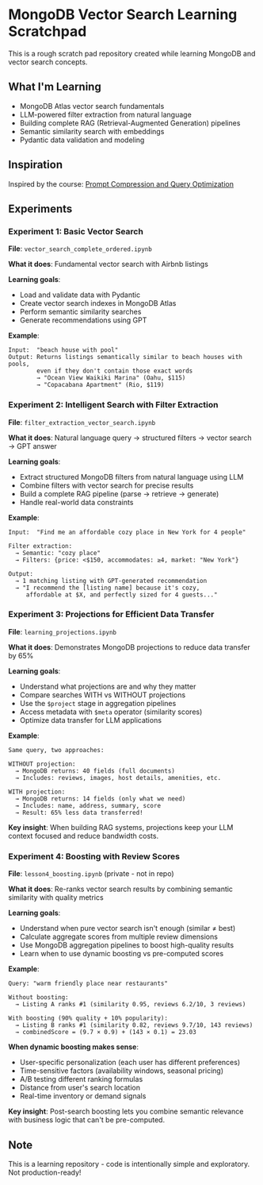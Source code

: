 # MongoDB Vector Search Learning Scratchpad

This is a rough scratch pad repository created while learning MongoDB and vector search concepts.

## What I'm Learning

- MongoDB Atlas vector search fundamentals
- LLM-powered filter extraction from natural language
- Building complete RAG (Retrieval-Augmented Generation) pipelines
- Semantic similarity search with embeddings
- Pydantic data validation and modeling

## Inspiration

Inspired by the course: [Prompt Compression and Query Optimization](https://learn.deeplearning.ai/courses/prompt-compression-and-query-optimization/)

## Experiments

### Experiment 1: Basic Vector Search
**File**: `vector_search_complete_ordered.ipynb`

**What it does**: Fundamental vector search with Airbnb listings

**Learning goals**:
- Load and validate data with Pydantic
- Create vector search indexes in MongoDB Atlas
- Perform semantic similarity searches
- Generate recommendations using GPT

**Example**:
```
Input:  "beach house with pool"
Output: Returns listings semantically similar to beach houses with pools,
        even if they don't contain those exact words
        → "Ocean View Waikiki Marina" (Oahu, $115)
        → "Copacabana Apartment" (Rio, $119)
```

### Experiment 2: Intelligent Search with Filter Extraction
**File**: `filter_extraction_vector_search.ipynb`

**What it does**: Natural language query → structured filters → vector search → GPT answer

**Learning goals**:
- Extract structured MongoDB filters from natural language using LLM
- Combine filters with vector search for precise results
- Build a complete RAG pipeline (parse → retrieve → generate)
- Handle real-world data constraints

**Example**:
```
Input:  "Find me an affordable cozy place in New York for 4 people"

Filter extraction:
  → Semantic: "cozy place"
  → Filters: {price: <$150, accommodates: ≥4, market: "New York"}

Output:
  → 1 matching listing with GPT-generated recommendation
  → "I recommend the [listing name] because it's cozy,
     affordable at $X, and perfectly sized for 4 guests..."
```

### Experiment 3: Projections for Efficient Data Transfer
**File**: `learning_projections.ipynb`

**What it does**: Demonstrates MongoDB projections to reduce data transfer by 65%

**Learning goals**:
- Understand what projections are and why they matter
- Compare searches WITH vs WITHOUT projections
- Use the `$project` stage in aggregation pipelines
- Access metadata with `$meta` operator (similarity scores)
- Optimize data transfer for LLM applications

**Example**:
```
Same query, two approaches:

WITHOUT projection:
  → MongoDB returns: 40 fields (full documents)
  → Includes: reviews, images, host details, amenities, etc.

WITH projection:
  → MongoDB returns: 14 fields (only what we need)
  → Includes: name, address, summary, score
  → Result: 65% less data transferred!
```

**Key insight**: When building RAG systems, projections keep your LLM context focused and reduce bandwidth costs.

### Experiment 4: Boosting with Review Scores
**File**: `lesson4_boosting.ipynb` (private - not in repo)

**What it does**: Re-ranks vector search results by combining semantic similarity with quality metrics

**Learning goals**:
- Understand when pure vector search isn't enough (similar ≠ best)
- Calculate aggregate scores from multiple review dimensions
- Use MongoDB aggregation pipelines to boost high-quality results
- Learn when to use dynamic boosting vs pre-computed scores

**Example**:
```
Query: "warm friendly place near restaurants"

Without boosting:
  → Listing A ranks #1 (similarity 0.95, reviews 6.2/10, 3 reviews)

With boosting (90% quality + 10% popularity):
  → Listing B ranks #1 (similarity 0.82, reviews 9.7/10, 143 reviews)
  → combinedScore = (9.7 × 0.9) + (143 × 0.1) = 23.03
```

**When dynamic boosting makes sense**:
- User-specific personalization (each user has different preferences)
- Time-sensitive factors (availability windows, seasonal pricing)
- A/B testing different ranking formulas
- Distance from user's search location
- Real-time inventory or demand signals

**Key insight**: Post-search boosting lets you combine semantic relevance with business logic that can't be pre-computed.

## Note

This is a learning repository - code is intentionally simple and exploratory. Not production-ready!
